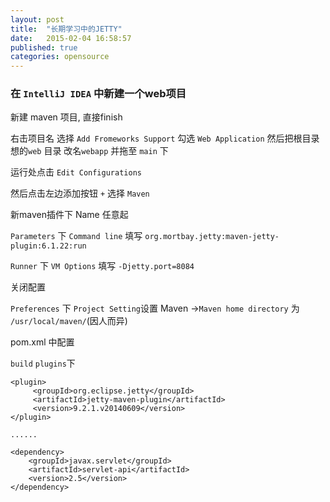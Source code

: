 ```yaml
---
layout: post
title:  "长期学习中的JETTY"
date:   2015-02-04 16:58:57
published: true
categories: opensource
---
```



### 在 `IntelliJ IDEA` 中新建一个web项目

新建 maven 项目, 直接finish

右击项目名 选择 `Add Fromeworks Support` 勾选 `Web Application`  然后把根目录想的`web` 目录 改名`webapp` 并拖至 `main` 下
 
 
运行处点击 `Edit Configurations` 

然后点击左边添加按钮 `+`  选择 `Maven`

新maven插件下 Name 任意起

`Parameters` 下 `Command line` 填写 `org.mortbay.jetty:maven-jetty-plugin:6.1.22:run`

`Runner` 下 `VM Options` 填写 `-Djetty.port=8084`

关闭配置

`Preferences` 下 `Project Setting`设置 Maven ->`Maven home directory` 为 `/usr/local/maven/`(因人而异)


pom.xml 中配置

`build` `plugins`下

    <plugin>
         <groupId>org.eclipse.jetty</groupId>
         <artifactId>jetty-maven-plugin</artifactId>
         <version>9.2.1.v20140609</version>
    </plugin>
    
    ......
    
    <dependency>
        <groupId>javax.servlet</groupId>
        <artifactId>servlet-api</artifactId>
        <version>2.5</version>
    </dependency>
     
     
     


